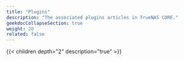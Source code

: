 ```yaml
---
title: "Plugins"
description: "The associated plugins articles in TrueNAS CORE."
geekdocCollapseSection: true
weight: 20 
related: false
---
```


{{< children depth="2" description="true" >}}

